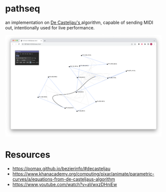 # pathseq

an implementation on [ De Casteljau's ](https://en.wikipedia.org/wiki/De_Casteljau%27s_algorithm) algorithm, capable of sending MIDI out, intentionally used for live performance.

<img src="./src/imgs/ss.png">



# Resources
- https://pomax.github.io/bezierinfo/#decasteljau
- https://www.khanacademy.org/computing/pixar/animate/parametric-curves/a/equations-from-de-casteljaus-algorithm
- https://www.youtube.com/watch?v=aVwxzDHniEw